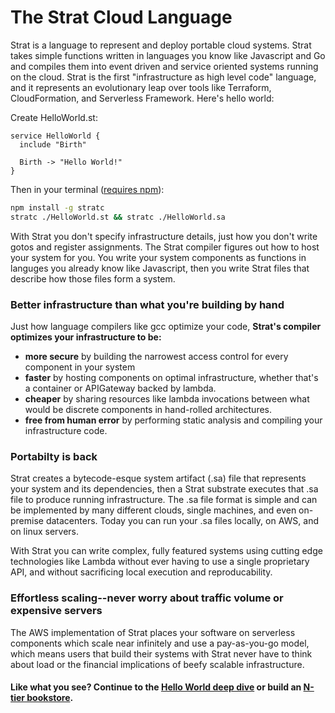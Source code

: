 # The Strat Cloud Language

Strat is a language to represent and deploy portable cloud systems.  Strat takes simple functions written in languages you know like Javascript and Go and compiles them into event driven and service oriented systems running on the cloud.  Strat is the first "infrastructure as high level code" language, and it represents an evolutionary leap over tools like Terraform, CloudFormation, and Serverless Framework.  Here's hello world:

Create HelloWorld.st:
```st
service HelloWorld {
  include "Birth"

  Birth -> "Hello World!"
}
```
Then in your terminal ([requires npm](https://nodejs.org/en/)):
```sh
npm install -g stratc
stratc ./HelloWorld.st && stratc ./HelloWorld.sa
```

With Strat you don't specify infrastructure details, just how you don't write gotos and register assignments.  The Strat compiler figures out how to host your system for you.  You write your system components as functions in languges you already know like Javascript, then you write Strat files that describe how those files form a system.

### Better infrastructure than what you're building by hand

Just how language compilers like gcc optimize your code, __Strat's compiler optimizes your infrastructure to be:__

  - __more secure__ by building the narrowest access control for every component in your system
  - __faster__ by hosting components on optimal infrastructure, whether that's a container or APIGateway backed by lambda.
  - __cheaper__ by sharing resources like lambda invocations between what would be discrete components in hand-rolled architectures.
  - __free from human error__ by performing static analysis and compiling your infrastructure code.

### Portabilty is back

Strat creates a bytecode-esque system artifact (.sa) file that represents your system and its dependencies, then a Strat substrate executes that .sa file to produce running infrastructure.  The .sa file format is simple and can be implemented by many different clouds, single machines, and even on-premise datacenters.  Today you can run your .sa files locally, on AWS, and on linux servers.

With Strat you can write complex, fully featured systems using cutting edge technologies like Lambda without ever having to use a single proprietary API, and without sacrificing local execution and reproducability.

### Effortless scaling--never worry about traffic volume or expensive servers

The AWS implementation of Strat places your software on serverless components which scale near infinitely and use a pay-as-you-go model, which means users that build their systems with Strat never have to think about load or the financial implications of beefy scalable infrastructure.

#### Like what you see?  Continue to the [Hello World deep dive](./Guides/Hello%20World) or build an [N-tier bookstore](./Guides/Bookstore).
